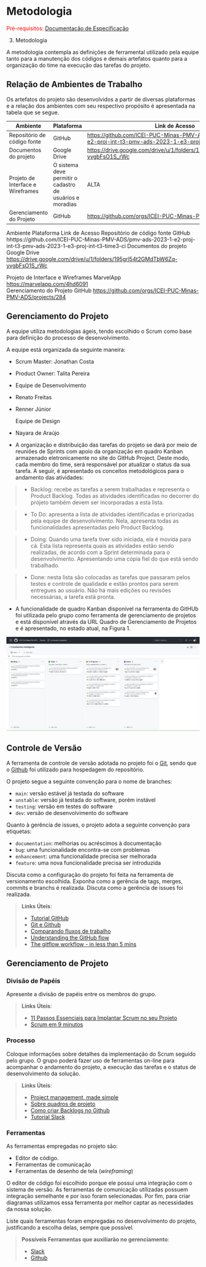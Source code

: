 
# Metodologia

<span style="color:red">Pré-requisitos: <a href="2-Especificação do Projeto.md"> Documentação de Especificação</a></span>

3. Metodologia

A metodologia contempla as definições de ferramental utilizado pela equipe tanto para a manutenção dos códigos e demais artefatos quanto para a organização do time na execução das tarefas do projeto.

## Relação de Ambientes de Trabalho


Os artefatos do projeto são desenvolvidos a partir de diversas plataformas e a relação dos ambientes com seu respectivo propósito é apresentada na tabela que se segue.  

Ambiente  |Plataforma  | Link de Acesso|
|------|-----------------------------------------|----|
|Repositório de código fonte|GitHub | https://github.com/ICEI-PUC-Minas-PMV-ADS/pmv-ads-2023-1-e2-proj-int-t3-pmv-ads-2023-1-e3-proj-int-t3-time3-ci| 
|Documentos do projeto|Google Drive | https://drive.google.com/drive/u/1/folders/195grl54t2GMdTbW6Zq-yvgbFsO1S_rWc |
|Projeto de Interface e  Wireframes|O sistema deve permitir o cadastro de usuários e moradias | ALTA |
|Gerenciamento do Projeto|GitHub | https://github.com/orgs/ICEI-PUC-Minas-PMV-ADS/projects/284 |


Ambiente
Plataforma
Link de Acesso
Repositório de código fonte
GitHub
hhttps://github.com/ICEI-PUC-Minas-PMV-ADS/pmv-ads-2023-1-e2-proj-int-t3-pmv-ads-2023-1-e3-proj-int-t3-time3-ci
Documentos do projeto
Google Drive
https://drive.google.com/drive/u/1/folders/195grl54t2GMdTbW6Zq-yvgbFsO1S_rWc
 
Projeto de Interface e  Wireframes
MarvelApp
https://marvelapp.com/4hd6091  
Gerenciamento do Projeto
GitHub
https://github.com/orgs/ICEI-PUC-Minas-PMV-ADS/projects/284

		 
## Gerenciamento do Projeto


A equipe utiliza metodologias ágeis, tendo escolhido o Scrum como base para definição do processo de desenvolvimento.


A equipe está organizada da seguinte maneira:


- Scrum Master: Jonathan Costa
- Product Owner: Talita Pereira
- Equipe de Desenvolvimento
- Renato Freitas
- Renner Júnior

  Equipe de Design
  
- Nayara de Araújo

- A organização e distribuição das tarefas do projeto se dará por meio de reuniões de Sprints com apoio da organização em quadro Kanban armazenado eletronicamente no site do GitHub Project.  Deste modo, cada membro do time, será responsável por atualizar o status da sua tarefa. A seguir, é apresentado os conceitos metodológicos para o andamento das atividades:  



> - Backlog: recebe as tarefas a serem trabalhadas e representa o Product Backlog. Todas as atividades identificadas no decorrer do projeto também devem ser incorporadas a esta lista.


> - To Do: apresenta a lista de atividades identificadas e priorizadas pela equipe de desenvolvimento. Nela, apresenta todas as funcionalidades apresentadas pelo Product Backlog.


> - Doing: Quando uma tarefa tiver sido iniciada, ela é movida para cá. Esta lista representa quais as atividades estão sendo realizadas, de acordo com a Sprint determinada para o desenvolvimento. Apresentando uma cópia fiel do que está sendo trabalhado.


> - Done: nesta lista são colocadas as tarefas que passaram pelos testes e controle de qualidade e estão prontos para serem entregues ao usuário. Não há mais edições ou revisões necessárias, a tarefa está pronta.


- A funcionalidade de quadro Kanban disponível na ferramenta do GitHUb foi utilizada pelo grupo como ferramenta de gerenciamento de projetos e está disponível através da URL Quadro de Gerenciamento de Projetos e é apresentado, no estado atual, na Figura 1. 

![Exemplo de Caso de Uso](img/quadro_gerenciamento_projetos.png)


## Controle de Versão

A ferramenta de controle de versão adotada no projeto foi o
[Git](https://git-scm.com/), sendo que o [Github](https://github.com)
foi utilizado para hospedagem do repositório.

O projeto segue a seguinte convenção para o nome de branches:

- `main`: versão estável já testada do software
- `unstable`: versão já testada do software, porém instável
- `testing`: versão em testes do software
- `dev`: versão de desenvolvimento do software

Quanto à gerência de issues, o projeto adota a seguinte convenção para
etiquetas:

- `documentation`: melhorias ou acréscimos à documentação
- `bug`: uma funcionalidade encontra-se com problemas
- `enhancement`: uma funcionalidade precisa ser melhorada
- `feature`: uma nova funcionalidade precisa ser introduzida

Discuta como a configuração do projeto foi feita na ferramenta de versionamento escolhida. Exponha como a gerência de tags, merges, commits e branchs é realizada. Discuta como a gerência de issues foi realizada.

> **Links Úteis**:
> - [Tutorial GitHub](https://guides.github.com/activities/hello-world/)
> - [Git e Github](https://www.youtube.com/playlist?list=PLHz_AreHm4dm7ZULPAmadvNhH6vk9oNZA)
>  - [Comparando fluxos de trabalho](https://www.atlassian.com/br/git/tutorials/comparing-workflows)
> - [Understanding the GitHub flow](https://guides.github.com/introduction/flow/)
> - [The gitflow workflow - in less than 5 mins](https://www.youtube.com/watch?v=1SXpE08hvGs)

## Gerenciamento de Projeto

### Divisão de Papéis

Apresente a divisão de papéis entre os membros do grupo.

> **Links Úteis**:
> - [11 Passos Essenciais para Implantar Scrum no seu 
> Projeto](https://mindmaster.com.br/scrum-11-passos/)
> - [Scrum em 9 minutos](https://www.youtube.com/watch?v=XfvQWnRgxG0)

### Processo

Coloque  informações sobre detalhes da implementação do Scrum seguido pelo grupo. O grupo poderá fazer uso de ferramentas on-line para acompanhar o andamento do projeto, a execução das tarefas e o status de desenvolvimento da solução.
 
> **Links Úteis**:
> - [Project management, made simple](https://github.com/features/project-management/)
> - [Sobre quadros de projeto](https://docs.github.com/pt/github/managing-your-work-on-github/about-project-boards)
> - [Como criar Backlogs no Github](https://www.youtube.com/watch?v=RXEy6CFu9Hk)
> - [Tutorial Slack](https://slack.com/intl/en-br/)

### Ferramentas

As ferramentas empregadas no projeto são:

- Editor de código.
- Ferramentas de comunicação
- Ferramentas de desenho de tela (_wireframing_)

O editor de código foi escolhido porque ele possui uma integração com o
sistema de versão. As ferramentas de comunicação utilizadas possuem
integração semelhante e por isso foram selecionadas. Por fim, para criar
diagramas utilizamos essa ferramenta por melhor captar as
necessidades da nossa solução.

Liste quais ferramentas foram empregadas no desenvolvimento do projeto, justificando a escolha delas, sempre que possível.
 
> **Possíveis Ferramentas que auxiliarão no gerenciamento**: 
> - [Slack](https://slack.com/)
> - [Github](https://github.com/)
